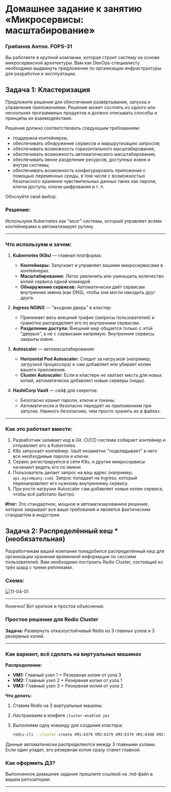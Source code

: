 
# Домашнее задание к занятию «Микросервисы: масштабирование»

### Грибанов Антон. FOPS-31

Вы работаете в крупной компании, которая строит систему на основе микросервисной архитектуры.
Вам как DevOps-специалисту необходимо выдвинуть предложение по организации инфраструктуры для разработки и эксплуатации.

## Задача 1: Кластеризация

Предложите решение для обеспечения развёртывания, запуска и управления приложениями.
Решение может состоять из одного или нескольких программных продуктов и должно описывать способы и принципы их взаимодействия.

Решение должно соответствовать следующим требованиям:
- поддержка контейнеров;
- обеспечивать обнаружение сервисов и маршрутизацию запросов;
- обеспечивать возможность горизонтального масштабирования;
- обеспечивать возможность автоматического масштабирования;
- обеспечивать явное разделение ресурсов, доступных извне и внутри системы;
- обеспечивать возможность конфигурировать приложения с помощью переменных среды, в том числе с возможностью безопасного хранения чувствительных данных таких как пароли, ключи доступа, ключи шифрования и т. п.

Обоснуйте свой выбор.

### Решение:

Используем Kubernetes как "мозг" системы, который управляет всеми контейнерами и автоматизирует рутину.

---

### Что используем и зачем:

1.  **Kubernetes (K8s)** — главная платформа:
    *   **Контейнеры:** Запускает и управляет вашими микросервисами в контейнерах.
    *   **Масштабирование:** Легко увеличить или уменьшить количество копий сервиса одной командой.
    *   **Обнаружение сервисов:** Автоматически даёт сервисам внутренние имена (как DNS), чтобы они могли находить друг друга.

2.  **Ingress NGINX** — "входная дверь" в кластер:
    *   Принимает весь внешний трафик (запросы пользователей) и грамотно распределяет его по внутренним сервисам.
    *   **Разделение доступа:** Внешний мир общается только с этой "дверью", а не с сервисами напрямую. Внутренние сервисы закрыты извне.

3.  **Autoscaler** — автомасштабирование:
    *   **Horizontal Pod Autoscaler:** Следит за нагрузкой (например, загрузкой процессора) и сам добавляет или убирает копии вашего приложения.
    *   **Cluster Autoscaler:** Если в кластере не хватает места для новых копий, автоматически добавляет новые серверы (ноды).

4.  **HashiCorp Vault** — сейф для секретов:
    *   Безопасно хранит пароли, ключи и токены.
    *   Автоматически и безопасно передаёт их приложениям при запуске. Намного безопаснее, чем просто хранить их в файлах.

---

### Как это работает вместе:

1.  Разработчик заливает код в Git. CI/CD система собирает контейнер и отправляет его в Kubernetes.
2.  K8s запускает контейнер. Vault незаметно "подкладывает" в него все необходимые пароли и ключи.
3.  Сервис регистрируется в сети K8s, и другие микросервисы начинают видеть его по имени.
4.  Пользователь делает запрос на ваш адрес (например, `api.mycompany.com`). Запрос попадает на Ingress, который перенаправляет его нужному внутреннему сервису.
5.  При росте нагрузки Autoscaler сам добавляет новые копии сервиса, чтобы всё работало быстро.

**Итог:** Это стандартное, мощное и автоматизированное решение, которое закрывает все ваши требования и является фактическим стандартом в индустрии.

## Задача 2: Распределённый кеш * (необязательная)

Разработчикам вашей компании понадобился распределённый кеш для организации хранения временной информации по сессиям пользователей.
Вам необходимо построить Redis Cluster, состоящий из трёх шард с тремя репликами.

### Схема:

![11-04-01](https://user-images.githubusercontent.com/1122523/114282923-9b16f900-9a4f-11eb-80aa-61ed09725760.png)

---

Конечно! Вот краткое и простое объяснение.

### Простое решение для Redis Cluster

**Задача:** Развернуть отказоустойчивый Redis из 3 главных узлов и 3 резервных копий.

---

### Как вариант, всё сделать на виртуальных машинах

**Распределение:**
- **VM1:** Главный узел 1 + Резервная копия от узла 3
- **VM2:** Главный узел 2 + Резервная копия от узла 1  
- **VM3:** Главный узел 3 + Резервная копия от узла 2

**Что делать:**
1. Ставим Redis на 3 виртуальные машины
2. Настраиваем в конфиге `cluster-enabled yes`
3. Выполняем одну команду для создания кластера:

   ```bash
   redis-cli --cluster create VM1:6379 VM2:6379 VM3:6379 VM1:6380 VM2:6380 VM3:6380 --cluster-replicas 1
   ```

Данные автоматически распределяются между 3 главными узлами. Если один упадет, его резервная копия сразу станет главной.


### Как оформить ДЗ?

Выполненное домашнее задание пришлите ссылкой на .md-файл в вашем репозитории.

---
